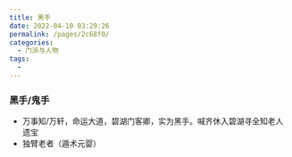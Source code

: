```yaml
---
title: 黑手
date: 2022-04-10 03:29:26
permalink: /pages/2c68f0/
categories:
  - 门派与人物
tags:
  - 
---
```

### 黑手/鬼手

- 万事知/万轩，命运大道，碧湖门客卿，实为黑手。喊齐休入碧湖寻全知老人遗宝
- 独臂老者（遁术元婴）
